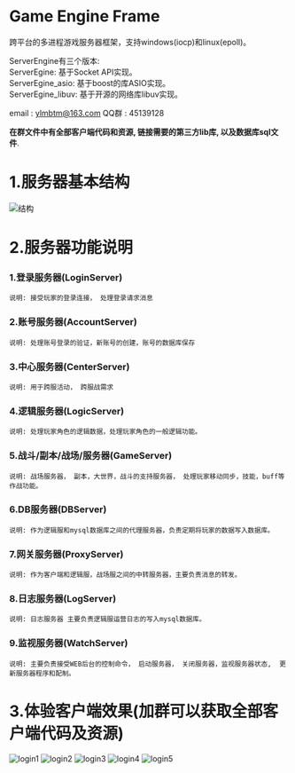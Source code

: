 Game Engine Frame
===============
跨平台的多进程游戏服务器框架，支持windows(iocp)和linux(epoll)。  

ServerEngine有三个版本:  
ServerEgine:       基于Socket API实现。  
ServerEgine_asio:  基于boost的库ASIO实现。  
ServerEgine_libuv: 基于开源的网络库libuv实现。  

email : ylmbtm@163.com   QQ群 : 45139128 

**在群文件中有全部客户端代码和资源, 链接需要的第三方lib库, 以及数据库sql文件**.

1.服务器基本结构
===============
![结构](https://wx2.sinaimg.cn/mw690/79045675gy1fvbd68kd1uj20vv0rlmz8.jpg)

2.服务器功能说明
===============
### 1.登录服务器(LoginServer)
	说明: 接受玩家的登录连接， 处理登录请求消息

### 2.账号服务器(AccountServer)
	说明: 处理账号登录的验证，新账号的创建，账号的数据库保存

### 3.中心服务器(CenterServer)
	说明: 用于跨服活动， 跨服战需求

### 4.逻辑服务器(LogicServer)
	说明: 处理玩家角色的逻辑数据，处理玩家角色的一般逻辑功能。

### 5.战斗/副本/战场/服务器(GameServer)
	说明: 战场服务器， 副本，大世界，战斗的支持服务器， 处理玩家移动同步，技能，buff等作战功能。

### 6.DB服务器(DBServer)
	说明: 作为逻辑服和mysql数据库之间的代理服务器，负责定期将玩家的数据写入数据库。

### 7.网关服务器(ProxyServer)
	说明: 作为客户端和逻辑服，战场服之间的中转服务器，主要负责消息的转发。

### 8.日志服务器(LogServer)
	说明: 日志服务器 主要负责逻辑服运营日志的写入mysql数据库。

### 9.监视服务器(WatchServer)
	说明: 主要负责接受WEB后台的控制命令， 启动服务器， 关闭服务器，监视服务器状态,  更新服务器程序和配制。

3.体验客户端效果(加群可以获取全部客户端代码及资源)
===============
![login1](https://wx2.sinaimg.cn/mw690/79045675gy1fvdn1uoqa8j20pg0etabd.jpg)
![login2](https://wx2.sinaimg.cn/mw690/79045675gy1fvdn1uqpclj20wg0fxgn8.jpg)
![login3](https://wx4.sinaimg.cn/mw690/79045675gy1fvdn1uqq84j20wd0fydi0.jpg)
![login4](https://wx3.sinaimg.cn/mw690/79045675gy1fvdn1urjzaj20wd0gedia.jpg)
![login5](https://wx2.sinaimg.cn/mw690/79045675gy1fvdn1uq19vj20wh0fwdhn.jpg)